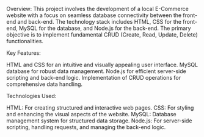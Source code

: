 Overview:
This project involves the development of a local E-Commerce website with a focus on seamless database connectivity between the front-end and back-end. 
The technology stack includes HTML, CSS for the front-end, MySQL for the database, and Node.js for the back-end. 
The primary objective is to implement fundamental CRUD (Create, Read, Update, Delete) functionalities.

Key Features:

HTML and CSS for an intuitive and visually appealing user interface.
MySQL database for robust data management.
Node.js for efficient server-side scripting and back-end logic.
Implementation of CRUD operations for comprehensive data handling.

Technologies Used:

HTML: For creating structured and interactive web pages.
CSS: For styling and enhancing the visual aspects of the website.
MySQL: Database management system for structured data storage.
Node.js: For server-side scripting, handling requests, and managing the back-end logic.
